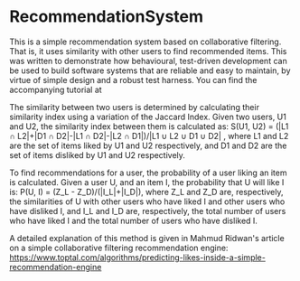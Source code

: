 # RecommendationSystem

This is a simple recommendation system based on collaborative filtering. That is, it uses similarity with other users to find recommended items. This was written to demonstrate how behavioural, test-driven development can be used to build software systems that are reliable and easy to maintain, by virtue of simple design and a robust test harness. You can find the accompanying tutorial at

The similarity between two users is determined by calculating their similarity index using a variation of the Jaccard Index. Given two users, U1 and U2, the similarity index between them is calculated as: S(U1, U2) = (|L1 ∩ L2|+|D1 ∩ D2|-|L1 ∩ D2|-|L2 ∩ D1|)/|L1 ∪ L2 ∪ D1 ∪ D2| , where L1 and L2 are the set of items liked by U1 and U2 respectively, and D1 and D2 are the set of items disliked by U1 and U2 respectively.

To find recommendations for a user, the probability of a user liking an item is calculated. Given a user U, and an item I, the probability that U will like I is: P(U, I) = (Z_L - Z_D)/(|I_L|+|I_D|), where Z_L and Z_D are, respectively, the similarities of U with other users who have liked I and other users who have disliked I, and I_L and I_D are, respectively, the total number of users who have liked I and the total number of users who have disliked I.

A detailed explanation of this method is given in Mahmud Ridwan's article on a simple collaborative filtering recommendation engine: https://www.toptal.com/algorithms/predicting-likes-inside-a-simple-recommendation-engine
